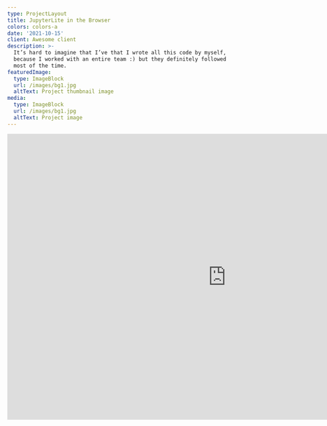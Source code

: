 ```yaml
---
type: ProjectLayout
title: JupyterLite in the Browser
colors: colors-a
date: '2021-10-15'
client: Awesome client
description: >-
  It’s hard to imagine that I’ve that I wrote all this code by myself, probably
  because I worked with an entire team :) but they definitely followed my lead
  most of the time.
featuredImage:
  type: ImageBlock
  url: /images/bg1.jpg
  altText: Project thumbnail image
media:
  type: ImageBlock
  url: /images/bg1.jpg
  altText: Project image
---
```

<embed
src="https://jupyterlite.github.io/demo/repl/index.html"
width="1000"
height="655" align="centre">
